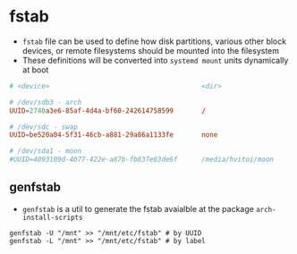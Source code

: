 # fstab

- `fstab` file can be used to define how disk partitions, various other block devices, or remote filesystems should be mounted into the filesystem
- These definitions will be converted into `systemd mount` units dynamically at boot

```conf
# <device>                                      <dir>                   <type>  <options>               <dump>  <fsck>

# /dev/sdb3 - arch
UUID=2740a3e6-85af-4d4a-bf60-242614758599       /                       ext4    rw,relatime             0       1

# /dev/sdc - swap
UUID=be520a04-5f31-46cb-a881-29a86a1133fe       none                    swap    defaults                0       0

# /dev/sda1 - moon
#UUID=4093109d-4077-422e-a87b-fb837e63de6f      /media/hvitoi/moon      ext4    defaults,noauto         0       2
```

## genfstab

- `genfstab` is a util to generate the fstab avaialble at the package `arch-install-scripts`

```shell
genfstab -U "/mnt" >> "/mnt/etc/fstab" # by UUID
genfstab -L "/mnt" >> "/mnt/etc/fstab" # by label
```
